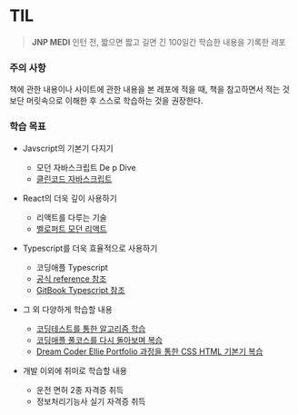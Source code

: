 # TIL
>****JNP MEDI**** 인턴 전, 짧으면 짧고 길면 긴 100일간 학습한 내용을 기록한 레포


### 주의 사항
책에 관한 내용이나 사이트에 관한 내용을 본 레포에 적을 때, 책을 참고하면서 적는 것보단 머릿속으로 이해한 후 스스로 학습하는 것을 권장한다.

### 학습 목표
- Javscript의 기본기 다지기
    - 모던 자바스크립트 De p Dive
    - [클린코드 자바스크립트](https://www.udemy.com/course/clean-code-js/learn/lecture/28091950?start=0#overview)
    

- React의 더욱 깊이 사용하기
  - 리액트를 다루는 기술
  - [벨로퍼트 모던 리액트](https://react.vlpt.us/)
    

- Typescript를 더욱 효율적으로 사용하기
    - 코딩애플 Typescript
    - [공식 reference 참조](https://www.typescriptlang.org/docs/handbook/typescript-from-scratch.html)
    - [GitBook Typescript 참조](https://typescript-kr.github.io/)
    

- 그 외 다양하게 학습할 내용
    - [코딩테스트를 통한 알고리즘 학습](https://programmers.co.kr/learn/challenges)
    - [코딩애플 풀코스를 다시 돌아보며 복습](https://codingapple.com/)
    - [Dream Coder Ellie Portfolio 과정을 통한 CSS HTML 기본기 복습](https://academy.dream-coding.com/courses/take/portfolio/lessons/14442427-css-variable)
  

- 개발 이외에 취미로 학습할 내용
  - 운전 면허 2종 자격증 취득
  - 정보처리기능사 실기 자격증 취득

